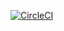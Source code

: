 [![CircleCI](https://circleci.com/gh/Francoise02/myBrand-Backend/tree/main.svg?style=svg)](https://circleci.com/gh/Francoise02/myBrand-Backend/tree/main)
